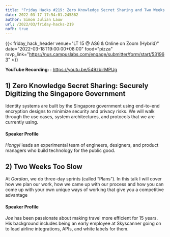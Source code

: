 ```yaml
---
title: "Friday Hacks #219: Zero Knowledge Secret Sharing and Two Weeks Too Slow"
date: 2022-03-17 17:54:01.245862
author: Simon Julian Lauw
url: /2022/03/friday-hacks-219
nofh: true
---
```


{{< friday_hack_header
    venue="LT 15 @ AS6 & Online on Zoom (Hybrid)"
    date="2022-03-18T19:00:00+08:00"
    food="pizza"
    rsvp_link="https://nus.campuslabs.com/engage/submitter/form/start/531963" >}}

**YouTube Recording:** : https://youtu.be/549zbirMPUg

## 1) Zero Knowledge Secret Sharing: Securely Digitizing the Singapore Government

Identity systems are built by the Singapore government using end-to-end encryption designs to minimize security and privacy risks. We will walk through the use cases, system architectures, and protocols that we are currently using.

#### Speaker Profile

_Hongyi_ leads an experimental team of engineers, designers, and product managers who build technology for the public good.



## 2) Two Weeks Too Slow

At _Gordian_, we do three-day sprints (called “Plans”). In this talk I will cover how we plan our work, how we came up with our process and how you can come up with your own unique ways of working that give you a competitive advantage


#### Speaker Profile

_Joe_ has been passionate about making travel more efficient for 15 years. His background includes being an early employee at Skyscanner going on to lead airline integrations, APIs, and white labels for them.
